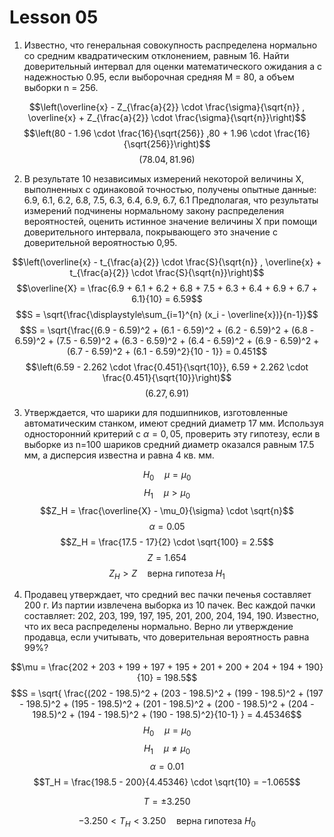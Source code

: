 # Lesson 05

1. Известно, что генеральная совокупность распределена нормально со средним квадратическим отклонением, равным 16. Найти доверительный интервал для оценки математического ожидания a с надежностью 0.95, если выборочная средняя M = 80, а объем выборки n = 256.

$$\left(\overline{x} - Z_{\frac{a}{2}} \cdot \frac{\sigma}{\sqrt{n}} , \overline{x} + Z_{\frac{a}{2}} \cdot \frac{\sigma}{\sqrt{n}}\right)$$
$$\left(80 - 1.96 \cdot \frac{16}{\sqrt{256}} ,80 + 1.96 \cdot \frac{16}{\sqrt{256}}\right)$$
$$\left(78.04, 81.96\right)$$

2. В результате 10 независимых измерений некоторой величины X, выполненных с одинаковой точностью, получены опытные данные: 6.9, 6.1, 6.2, 6.8, 7.5, 6.3, 6.4, 6.9, 6.7, 6.1 Предполагая, что результаты измерений подчинены нормальному закону распределения вероятностей, оценить истинное значение величины X при помощи доверительного интервала, покрывающего это значение с доверительной вероятностью 0,95.

$$\left(\overline{x} - t_{\frac{a}{2}} \cdot \frac{S}{\sqrt{n}} , \overline{x} + t_{\frac{a}{2}} \cdot \frac{S}{\sqrt{n}}\right)$$
$$\overline{X} = \frac{6.9 + 6.1 + 6.2 + 6.8 + 7.5 + 6.3 + 6.4 + 6.9 + 6.7 + 6.1}{10} = 6.59$$
$$S = \sqrt{\frac{\displaystyle\sum_{i=1}^{n} (x_i - \overline{x})}{n-1}}$$
$$S = \sqrt{\frac{(6.9 - 6.59)^2 + (6.1 - 6.59)^2 + (6.2 - 6.59)^2 + (6.8 - 6.59)^2 + (7.5 - 6.59)^2 + (6.3 - 6.59)^2 + (6.4 - 6.59)^2 + (6.9 - 6.59)^2 + (6.7 - 6.59)^2 + (6.1 - 6.59)^2}{10 - 1}} = 0.451$$
$$\left(6.59 - 2.262 \cdot \frac{0.451}{\sqrt{10}}, 6.59 + 2.262 \cdot \frac{0.451}{\sqrt{10}}\right)$$
$$(6.27, 6.91)$$

3. Утверждается, что шарики для подшипников, изготовленные автоматическим станком, имеют средний диаметр 17 мм.  Используя односторонний критерий с $\alpha=0,05$, проверить эту гипотезу, если в выборке из n=100 шариков средний диаметр оказался равным 17.5 мм, а дисперсия известна и равна 4 кв. мм.

$$H_0 \quad \mu = \mu_0$$ 
$$H_1 \quad \mu > \mu_0$$ 
$$Z_H = \frac{\overline{X} - \mu_0}{\sigma} \cdot \sqrt{n}$$
$$\alpha = 0.05$$ 
$$Z_H = \frac{17.5 - 17}{2} \cdot \sqrt{100} = 2.5$$
$$Z = 1.654$$
$$Z_H > Z \quad \text{верна гипотеза }H_1$$

4. Продавец утверждает, что средний вес пачки печенья составляет 200 г.  Из партии извлечена выборка из 10 пачек. Вес каждой пачки составляет: 202, 203, 199, 197, 195, 201, 200, 204, 194, 190.  Известно, что их веса распределены нормально.  Верно ли утверждение продавца, если учитывать, что доверительная вероятность равна 99%?

$$\mu = \frac{202 + 203 + 199 + 197 + 195 + 201 + 200 + 204 + 194 + 190}{10} = 198.5$$
$$S = \sqrt{ \frac{(202 - 198.5)^2 + (203 - 198.5)^2 + (199 - 198.5)^2 + (197 - 198.5)^2 + (195 - 198.5)^2 + (201 - 198.5)^2 + (200 - 198.5)^2 + (204 - 198.5)^2 + (194 - 198.5)^2 + (190 - 198.5)^2}{10-1} } = 4.45346$$
$$H_0 \quad \mu = \mu_0$$ 
$$H_1 \quad \mu \neq \mu_0$$ 
$$\alpha = 0.01$$
$$T_H = \frac{198.5 - 200}{4.45346} \cdot \sqrt{10} = −1.065$$

$$T = \pm 3.250 $$

$$-3.250 < T_H < 3.250 \quad \text{верна гипотеза }H_0$$
